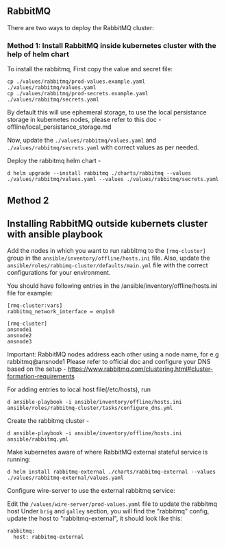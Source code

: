 ## RabbitMQ

There are two ways to deploy the RabbitMQ cluster:

### Method 1: Install RabbitMQ inside kubernetes cluster with the help of helm chart

To install the rabbitmq,
First copy the value and secret file:
```
cp ./values/rabbitmq/prod-values.example.yaml ./values/rabbitmq/values.yaml
cp ./values/rabbitmq/prod-secrets.example.yaml ./values/rabbitmq/secrets.yaml
```
By default this will use ephemeral storage, to use the local persistance storage in kubernetes nodes, please refer to this doc - offline/local_persistance_storage.md

Now, update the `./values/rabbitmq/values.yaml` and `./values/rabbitmq/secrets.yaml` with correct values as per needed.

Deploy the rabbitmq helm chart -
```
d helm upgrade --install rabbitmq ./charts/rabbitmq --values ./values/rabbitmq/values.yaml --values ./values/rabbitmq/secrets.yaml
```

Method 2
---

## Installing RabbitMQ outside kubernets cluster with ansible playbook

Add the nodes in which you want to run rabbitmq to the `[rmq-cluster]` group in the `ansible/inventory/offline/hosts.ini` file. Also, update the `ansible/roles/rabbimq-cluster/defaults/main.yml` file with the correct configurations for your environment.

You should have following entries in the /ansible/inventory/offline/hosts.ini file for example:
```
[rmq-cluster:vars]
rabbitmq_network_interface = enp1s0

[rmq-cluster]
ansnode1
ansnode2
ansnode3
```

Important: RabbitMQ nodes address each other using a node name, for e.g rabbitmq@ansnode1
Please refer to official doc and configure your DNS based on the setup - https://www.rabbitmq.com/clustering.html#cluster-formation-requirements


For adding entries to local host file(/etc/hosts), run
```
d ansible-playbook -i ansible/inventory/offline/hosts.ini ansible/roles/rabbitmq-cluster/tasks/configure_dns.yml
```

Create the rabbitmq cluster - 

``` 
d ansible-playbook -i ansible/inventory/offline/hosts.ini ansible/rabbitmq.yml
```

Make kubernetes aware of where RabbitMQ external stateful service is running:
```
d helm install rabbitmq-external ./charts/rabbitmq-external --values ./values/rabbitmq-external/values.yaml
```

Configure wire-server to use the external rabbitmq service:

Edit the `/values/wire-server/prod-values.yaml` file to update the rabbitmq host
Under `brig` and `galley` section, you will find the "rabbitmq" config, update the host to "rabbitmq-external", it should look like this:
```
rabbitmq:
  host: rabbitmq-external
``` 
